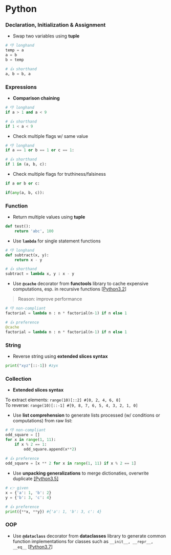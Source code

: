 # Python

### Declaration, Initialization & Assignment
+ Swap two variables using **tuple**
```py
# 👎 longhand
temp = a
a = b
b = temp

# 👍 shorthand
a, b = b, a
```


### Expressions
+ **Comparison chaining**
```py
# 👎 longhand
if a > 1 and a < 9

# 👍 shorthand
if 1 < a < 9
```

+ Check multiple flags w/ same value
```py
# 👎 longhand
if a == 1 or b == 1 or c == 1:

# 👍 shorthand
if 1 in (a, b, c):
```

+ Check multiple flags for truthiness/falsiness
```py
if a or b or c:

if(any(a, b, c)):
```

### Function
+ Return multiple values using **tuple**
```py
def test():
    return 'abc', 100
```

+ Use **```lambda```** for single statement functions
```py
# 👎 longhand
def subtract(x, y): 
    return x - y

# 👍 shorthand
subtract = lambda x, y : x - y
```

+ Use **```@cache```** decorator from **functools** library to cache expensive computations, esp. in recursive functions [[Python3.2](https://docs.python.org/3/library/functools.html#functools.cache)]
> Reason: improve performance
```py
# 👎 non-compliant
factorial = lambda n : n * factorial(n-1) if n else 1

# 👍 preference
@cache
factorial = lambda n : n * factorial(n-1) if n else 1
```



### String
+ Reverse string using **extended slices syntax**
```py
print("xyz"[::-1]) #zyx
```



### Collection
+ **Extended slices syntax**
 
To extract elements: ```range(10)[::2] #[0, 2, 4, 6, 8]```   
To reverse: ```range(10)[::-1] #[9, 8, 7, 6, 5, 4, 3, 2, 1, 0]```

+ Use **list comprehension** to generate lists processed (w/ conditions or computations) from raw list:
```py
# 👎 non-compliant
odd_square = [] 
for x in range(1, 11): 
    if x % 2 == 1: 
        odd_square.append(x**2)
        
# 👍 preference
odd_square = [x ** 2 for x in range(1, 11) if x % 2 == 1] 
```

+ Use **unpacking generalizations** to merge dictionaties, overwrite duplicate [[Python3.5]](https://www.python.org/dev/peps/pep-0448/)
```py
# 👉 given
x = {'a': 1, 'b': 2}
y = {'b': 3, 'c': 4}

# 👍 preference
print({**x, **y}) #{'a': 1, 'b': 3, c': 4}
```



### OOP
+ Use **```@dataclass```** decorator from **dataclasses** library to generate common function implementations for classes such as ```__init__, __repr__, __eq__``` [[Python3.7](https://realpython.com/python-data-classes/)]
